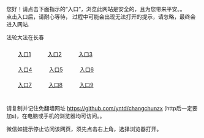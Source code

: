 您好！请点击下面指示的“入口”，浏览此网站是安全的，且为您带来平安。。 <br/>
点击入口后，请耐心等待， 过程中可能会出现无法打开的提示，请忽略，最终会进入网站. </br>

法轮大法在长春<br/>
<div style="padding:10px"><a style="margin:20px" target="_blank" href="https://d3dd5olk8p4e2b.cloudfront.net/2Qpsp?nrjro" id="ccLink1" rel="nofollow">入口1</a> <a target="_blank" style="margin:20px" href="https://d2ky3k1xn5wjl6.cloudfront.net/2Qpsp?uzwvevm" id="ccLink2" rel="nofollow">入口2</a> <a style="margin:20px" target="_blank" href="https://d1997v4jivtxyw.cloudfront.net/2Qpsp?bzsoqiu" id="ccLink3" rel="nofollow">入口3</a></div>

<div style="padding:10px" ><a style="margin:20px" target="_blank" href="https://d3dd5olk8p4e2b.cloudfront.net/2Qpsp?nrjro" id="ccLink4" rel="nofollow">入口4</a> <a style="margin:20px" href="https://d2ky3k1xn5wjl6.cloudfront.net/2Qpsp?uzwvevm" target="_blank" id="ccLink5" rel="nofollow">入口5</a> <a style="margin:20px" href="https://d1997v4jivtxyw.cloudfront.net/2Qpsp?bzsoqiu" target="_blank" id="ccLink6" rel="nofollow">入口6</a></div>

<div style="padding:10px"><a style="margin:20px" target="_blank" href="https://d3dd5olk8p4e2b.cloudfront.net/2Qpsp?nrjro" id="ccLink7" rel="nofollow">入口7</a> <a style="margin:20px" href="https://d2ky3k1xn5wjl6.cloudfront.net/2Qpsp?uzwvevm" target="_blank" id="ccLink8" rel="nofollow">入口8</a> <a style="margin:20px" target="_blank" href="https://d1997v4jivtxyw.cloudfront.net/2Qpsp?bzsoqiu" id="ccLink9" rel="nofollow">入口9</a></div>

<br/>



请复制并记住免翻墙网址 https://github.com/yntd/changchunzx (http后一定要加s)，在电脑或手机的浏览器均可访问。。<br/>

微信如提示停止访问该网页，须先点击右上角，选择浏览器打开。
